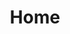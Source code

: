 ---
title: "Home"
slider:
  preheading: "Prepare for new future"
  heading: "Our work is <br>presentation of our <br>capabilities."
  background_image: "/images/bg/home-1.jpg"
  link:
    text: "Get started"
    url: "#"
---